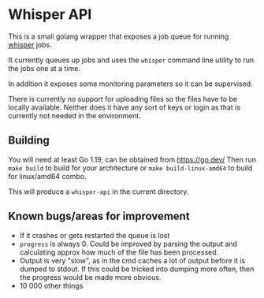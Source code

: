 # Whisper API

This is a small golang wrapper that exposes a job queue for running [whisper](https://openai.com/blog/whisper/) jobs.

It currently queues up jobs and uses the `whisper` command line utility to run the jobs one at a time.

In addition it exposes some monitoring parameters so it can be supervised.

There is currently no support for uploading files so the files have to be locally available. Neither does it have any sort of 
keys or login as that is currently not needed in the environment.

## Building

You will need at least Go 1.19, can be obtained from https://go.dev/
Then run `make build` to build for your architecture or `make build-linux-amd64` to build for linux/amd64 combo.

This will produce a `whisper-api` in the current directory.

## Known bugs/areas for improvement

* If it crashes or gets restarted the queue is lost
* `progress` is always 0. Could be improved by parsing the output and calculating approx how much of the file has been processed.
* Output is very "slow", as in the cmd caches a lot of output before it is dumped to stdout. If this could be tricked into dumping more often, then the progress would be made more obvious.
* 10 000 other things

